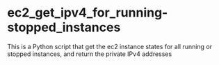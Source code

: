 # ec2_get_ipv4_for_running-stopped_instances
This is a Python script that get the ec2 instance states for all running or stopped instances, and
return the private IPv4 addresses

